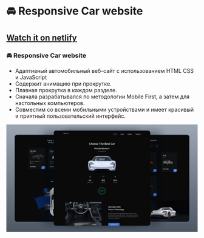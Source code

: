 # 🚘 Responsive Car website
## [Watch it on netlify](https://e1ecar.netlify.app)
### 🚘 Responsive Car website

- Адаптивный автомобильный веб-сайт с использованием HTML CSS и JavaScript
- Содержит анимацию при прокрутке.
- Плавная прокрутка в каждом разделе.
- Сначала разрабатывался по методологии Mobile First, а затем для настольных компьютеров.
- Совместим со всеми мобильными устройствами и имеет красивый и приятный пользовательский интерфейс.

![preview img](/preview.png)
